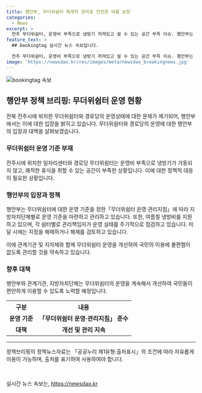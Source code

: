 ```yaml
---
title: 행안부, 무더위쉼터 체계적 관리로 안전한 여름 보장
categories:
  - News
excerpt: >
  전주 무더위쉼터, 운영비 부족으로 냉방기 꺼져있고 쉴 수 있는 공간 부족 이슈. 행안부는 운영 기준과 관리 책임자를 강화하여 문제 시설 해제 및 개선을 모색하고 있으며, 국민의 불편함 없도록 지속적 개선을 다짐함. (연락처: 행정안전부 자연재난실 기후재난대응과 044-205-6364) [자료출처=정책브리핑 www.korea.kr]
feature_text: >
  ## bookingtag 실시간 뉴스 속보입니다.

  전주 무더위쉼터, 운영비 부족으로 냉방기 꺼져있고 쉴 수 있는 공간 부족 이슈. 행안부는 운영 기준과 관리 책임자를 강화하여 문제 시설 해제 및 개선을 모색하고 있으며, 국민의 불편함 없도록 지속적 개선을 다짐함. (연락처: 행정안전부 자연재난실 기후재난대응과 044-205-6364) [자료출처=정책브리핑 www.korea.kr]
image: 'https://newsdao.kr/res/images/meta/newsdao_breakingnews.jpg'
---
```


<p><img src="https://newsdao.kr/res/images/meta/newsdao_breakingnews.jpg" alt="bookingtag 속보" /></p>

<h2 data-ke-size="size26">행안부 정책 브리핑: 무더위쉼터 운영 현황</h2>

<p data-ke-size="size16">전북 전주시에 위치한 무더위쉼터와 경로당의 운영상태에 대한 문제가 제기되어, 행안부에서는 이에 대한 입장을 밝히고 있습니다. 무더위쉼터와 경로당의 운영에 대한 행안부의 입장과 대책을 살펴보겠습니다.</p>

<h3>무더위쉼터 운영 기준 부재</h3>

<p data-ke-size="size16">전주시에 위치한 일자리센터와 경로당 무더위쉼터는 운영비 부족으로 냉방기가 가동되지 않고, 쾌적한 휴식을 취할 수 있는 공간이 부족한 상황입니다. 이에 대한 정책적 대응이 필요한 상황입니다.</p>

<h3>행안부의 입장과 정책</h3>

<p data-ke-size="size16">행안부는 무더위쉼터에 대한 운영 기준을 정한「무더위쉼터 운영·관리지침」에 따라 지방자치단체별로 운영 기준을 마련하고 관리하고 있습니다. 또한, 여름철 냉방비를 지원하고 있으며, 각 쉼터별로 관리책임자가 운영 실태를 주기적으로 점검하고 있습니다. 미달 시에는 지정을 해제하거나 해제를 검토하고 있습니다.</p>

<p data-ke-size="size16">이에 관계기관 및 지자체와 함께 무더위쉼터 운영을 개선하여 국민의 이용에 불편함이 없도록 관리할 것을 약속하고 있습니다.</p>

<h3>향후 대책</h3>

<p data-ke-size="size16">행안부와 관계기관, 지방자치단체는 무더위쉼터의 운영을 계속해서 개선하여 국민들이 편안하게 이용할 수 있도록 노력할 예정입니다.</p>

<table>
    <tr>
        <th>구분</th>
        <th>내용</th>
    </tr>
    <tr>
        <td style="text-align: center; height: 17px;"><b>운영 기준</b></td>
        <td style="text-align: center; height: 17px;"><b>「무더위쉼터 운영·관리지침」 준수</b></td>
    </tr>
    <tr>
        <td style="text-align: center; height: 17px;"><b>대책</b></td>
        <td style="text-align: center; height: 17px;"><b>개선 및 관리 지속</b></td>
    </tr>
</table>

<hr>

<p>정책브리핑의 정책뉴스자료는 「공공누리 제1유형:출처표시」의 조건에 따라 자유롭게 이용이 가능하며, 출처를 표기하여 사용하여야 합니다. <p data-ke-size="size16">&nbsp;</p></p>
실시간 뉴스 속보는, <a href="https://newsdao.kr" rel="dofollow">https://newsdao.kr</a>


